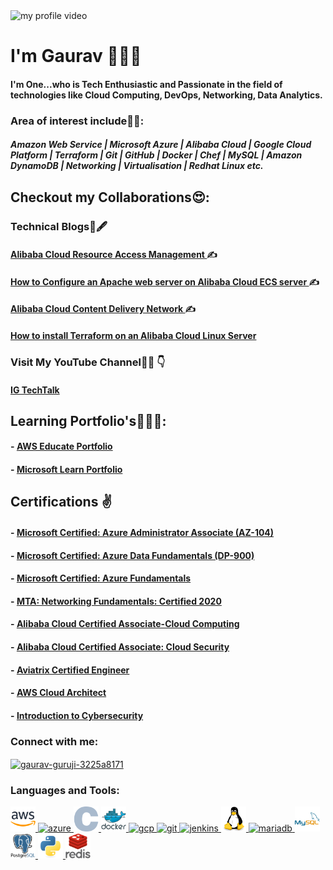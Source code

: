 
<img src="https://raw.githubusercontent.com/gauravdguruji/gauravdguruji/main/profile.gif" alt="my profile video">

# I'm Gaurav  👨🏻‍💻
#### I'm One...who is Tech Enthusiastic and Passionate in the field of technologies like Cloud Computing, DevOps, Networking, Data Analytics.

### Area of interest include🤟🏻:

##### Amazon Web Service | Microsoft Azure | Alibaba Cloud | Google Cloud Platform | Terraform | Git | GitHub | Docker | Chef | MySQL | Amazon DynamoDB | Networking | Virtualisation | Redhat Linux etc.

##  Checkout my Collaborations😍:

### Technical Blogs📄🖋️
#### <a href="https://roopu.cloud/alibaba-cloud-resource-access-management-ram/">Alibaba Cloud Resource Access Management </a> ✍
#### <a href="https://roopu.cloud/how-to-configure-an-apache-web-server-on-alibaba-cloud-ecs-linux-server/">How to Configure an Apache web server on Alibaba Cloud ECS server </a>✍ 
#### <a href="https://roopu.cloud/alibaba-cloud-cdn/">Alibaba Cloud Content Delivery Network </a> ✍
#### <a href="https://youtu.be/YTg3sd4ffVs">How to install Terraform on an Alibaba Cloud Linux Server </a> 

### Visit My YouTube Channel:man_teacher: 👇
#### <a href="https://www.youtube.com/channel/UC6mPkrxisUxat3uIqlVBGQg">IG TechTalk</a> 
##  Learning Portfolio's👨🏻‍🎓:

 #### - <a href="https://drive.google.com/file/d/16PTDxdZB9yBAltasuUC4QtySRDspIQlj/view?usp=sharing">AWS Educate Portfolio </a>
#### - <a href="https://docs.microsoft.com/en-us/users/gauravguruji-6846/">Microsoft Learn Portfolio </a>

## Certifications :v:

#### - <a href="https://www.youracclaim.com/badges/10042315-1ae6-4c52-8762-31cc23f5a374/linked_in_profile">Microsoft Certified: Azure Administrator Associate (AZ-104) </a>
#### - <a href="https://www.youracclaim.com/earner/earned/badge/778aeb03-ff66-48d8-afdc-8634b7a6ac9b">Microsoft Certified: Azure Data Fundamentals (DP-900)</a>
#### - <a href="https://www.youracclaim.com/badges/b0341105-d838-4bc2-a657-315f9d12b713?source=linked_in_profile">Microsoft Certified: Azure Fundamentals </a>
#### - <a href="https://www.youracclaim.com/badges/932859d5-567f-4cdf-bb43-6abba1ceb7cf/linked_in_profile">MTA: Networking Fundamentals: Certified 2020</a>
#### - <a href="https://drive.google.com/file/d/18zuRk8FipIYAWKxA_01lsrZIIcJjXMpM/view">Alibaba Cloud Certified Associate-Cloud Computing </a>
#### - <a href="https://drive.google.com/file/d/1FmTp_3E_WrF2wyTblfGITE2e_J9r0okU/view">Alibaba Cloud Certified Associate: Cloud Security</a>
#### - <a href="https://drive.google.com/file/d/1wz_jkrmRQgqw2LQIVZBsoFDxr3ijOfX1/view">Aviatrix Certified Engineer </a>
#### - <a href="https://success.simplilearn.com/80980261-260a-48e6-80c9-e06380f7b6ab#gs.q65219">AWS Cloud Architect </a>
#### - <a href="https://www.youracclaim.com/badges/9e8ca4cd-0018-4a49-b8b8-9ac953f92f8e?source=linked_in_profile"> Introduction to Cybersecurity</a>



<h3 align="left">Connect with me:</h3>
<p align="left"><a href="https://linkedin.com/in/gaurav-guruji-3225a8171" target="blank"><img align="center" src="https://cdn.jsdelivr.net/npm/simple-icons@3.0.1/icons/linkedin.svg" alt="gaurav-guruji-3225a8171" height="30" width="40" /></a></p>
<h3 align="left">Languages and Tools:</h3>
<p align="left"> <a href="https://aws.amazon.com" target="_blank"> <img src="https://raw.githubusercontent.com/devicons/devicon/master/icons/amazonwebservices/amazonwebservices-original-wordmark.svg" alt="aws" width="40" height="40"/> </a> <a href="https://azure.microsoft.com/en-in/" target="_blank"> <img src="https://www.vectorlogo.zone/logos/microsoft_azure/microsoft_azure-icon.svg" alt="azure" width="40" height="40"/> </a> <a href="https://www.cprogramming.com/" target="_blank"> <img src="https://raw.githubusercontent.com/devicons/devicon/master/icons/c/c-original.svg" alt="c" width="40" height="40"/> </a> <a href="https://www.docker.com/" target="_blank"> <img src="https://raw.githubusercontent.com/devicons/devicon/master/icons/docker/docker-original-wordmark.svg" alt="docker" width="40" height="40"/> </a> <a href="https://cloud.google.com" target="_blank"> <img src="https://www.vectorlogo.zone/logos/google_cloud/google_cloud-icon.svg" alt="gcp" width="40" height="40"/> </a> <a href="https://git-scm.com/" target="_blank"> <img src="https://www.vectorlogo.zone/logos/git-scm/git-scm-icon.svg" alt="git" width="40" height="40"/> </a> <a href="https://www.jenkins.io" target="_blank"> <img src="https://www.vectorlogo.zone/logos/jenkins/jenkins-icon.svg" alt="jenkins" width="40" height="40"/> </a> <a href="https://www.linux.org/" target="_blank"> <img src="https://raw.githubusercontent.com/devicons/devicon/master/icons/linux/linux-original.svg" alt="linux" width="40" height="40"/> </a> <a href="https://mariadb.org/" target="_blank"> <img src="https://www.vectorlogo.zone/logos/mariadb/mariadb-icon.svg" alt="mariadb" width="40" height="40"/> </a> <a href="https://www.mysql.com/" target="_blank"> <img src="https://raw.githubusercontent.com/devicons/devicon/master/icons/mysql/mysql-original-wordmark.svg" alt="mysql" width="40" height="40"/> </a> <a href="https://www.postgresql.org" target="_blank"> <img src="https://raw.githubusercontent.com/devicons/devicon/master/icons/postgresql/postgresql-original-wordmark.svg" alt="postgresql" width="40" height="40"/> </a> <a href="https://www.python.org" target="_blank"> <img src="https://raw.githubusercontent.com/devicons/devicon/master/icons/python/python-original.svg" alt="python" width="40" height="40"/> </a> <a href="https://redis.io" target="_blank"> <img src="https://raw.githubusercontent.com/devicons/devicon/master/icons/redis/redis-original-wordmark.svg" alt="redis" width="40" height="40"/> </a> </p>
